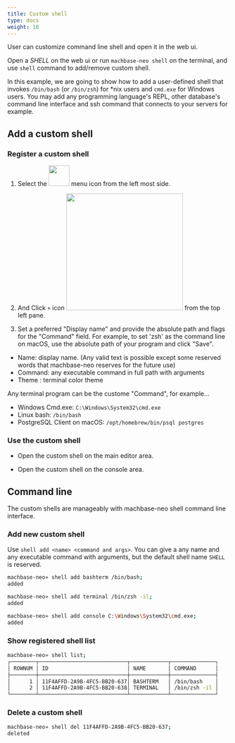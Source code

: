 ```yaml
---
title: Custom shell
type: docs
weight: 10
---
```


User can customize command line shell and open it in the web ui.

Open a *SHELL* on the web ui or run `machbase-neo shell` on the terminal, and use `shell` command to add/remove custom shell.

In this example, we are going to show how to add a user-defined shell that invokes `/bin/bash` (or `/bin/zsh`) for *nix users and `cmd.exe` for Windows users. You may add any programming language's REPL, other database's command line interface and ssh command that connects to your servers for example.

## Add a custom shell

### Register a custom shell

1. Select the <img src="../img/shell_icon.jpg" width=47 style="display:inline"> menu icon from the left most side.

2. And Click `+` icon <img src="../img/shell_add_icon.jpg" width=265 style="display:inline"> from the top left pane.

3. Set a preferred "Display name" and provide the absolute path and flags for the "Command" field.
For example, to set 'zsh' as the command line on macOS, use the absolute path of your program and click "Save".

- Name: display name. (Any valid text is possible except some reserved words that machbase-neo reserves for the future use)
- Command: any executable command in full path with arguments
- Theme : terminal color theme

Any terminal program can be the custome "Command", for example...
- Windows Cmd.exe: `C:\Windows\System32\cmd.exe`
- Linux bash: `/bin/bash`
- PostgreSQL Client on macOS: `/opt/homebrew/bin/psql postgres`

### Use the custom shell

- Open the custom shell on the main editor area.

- Open the custom shell on the console area.

## Command line

The custom shells are manageably with machbase-neo shell command line interface.

### Add new custom shell

Use `shell add <name> <command and args>`. You can give a any name and any executable command with arguments, but the default shell name `SHELL` is reserved.

```sh
machbase-neo» shell add bashterm /bin/bash;
added
```

```sh
machbase-neo» shell add terminal /bin/zsh -il;
added
```

```sh
machbase-neo» shell add console C:\Windows\System32\cmd.exe;
added
```

### Show registered shell list

```sh
machbase-neo» shell list;
┌────────┬────────────────────────────┬────────────┬──────────────┐
│ ROWNUM │ ID                         │ NAME       │ COMMAND      │
├────────┼────────────────────────────┼────────────┼──────────────┤
│      1 │ 11F4AFFD-2A9B-4FC5-BB20-637│ BASHTERM   │ /bin/bash    │
│      2 │ 11F4AFFD-2A9B-4FC5-BB20-638│ TERMINAL   │ /bin/zsh -il │
└────────┴────────────────────────────┴────────────┴──────────────┘
```

### Delete a custom shell

```sh
machbase-neo» shell del 11F4AFFD-2A9B-4FC5-BB20-637;
deleted
```

